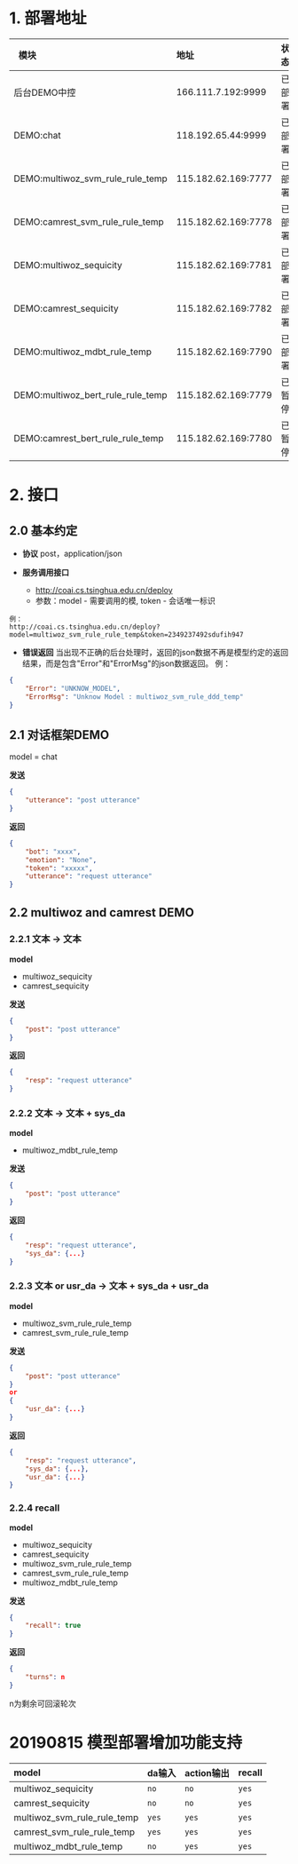 # 1. 部署地址
|  模块  |  地址  | 状态  | 其他 |
| :--- |  :--- | :--- |  :--- |
| 后台DEMO中控 | 166.111.7.192:9999 | 已部署 | http://coai.cs.tsinghua.edu.cn/deploy |
| DEMO:chat | 118.192.65.44:9999 | 已部署 ||
| DEMO:multiwoz_svm_rule_rule_temp | 115.182.62.169:7777 | 已部署 | |
| DEMO:camrest_svm_rule_rule_temp | 115.182.62.169:7778 | 已部署 | |
| DEMO:multiwoz_sequicity | 115.182.62.169:7781 | 已部署 | |
| DEMO:camrest_sequicity | 115.182.62.169:7782 | 已部署 | |
| DEMO:multiwoz_mdbt_rule_temp | 115.182.62.169:7790 | 已部署 | |
| DEMO:multiwoz_bert_rule_rule_temp | 115.182.62.169:7779 | 已暂停 | |
| DEMO:camrest_bert_rule_rule_temp | 115.182.62.169:7780 | 已暂停 | |


# 2. 接口
## 2.0 基本约定
- **协议**
post，application/json

- **服务调用接口**
    - http://coai.cs.tsinghua.edu.cn/deploy
    - 参数：model - 需要调用的模, token - 会话唯一标识
```
例：
http://coai.cs.tsinghua.edu.cn/deploy?model=multiwoz_svm_rule_rule_temp&token=2349237492sdufih947
```
- **错误返回**
当出现不正确的后台处理时，返回的json数据不再是模型约定的返回结果，而是包含"Error"和"ErrorMsg"的json数据返回。
例：
```json
{
	"Error": "UNKNOW_MODEL",
	"ErrorMsg": "Unknow Model : multiwoz_svm_rule_ddd_temp"
}
```

## 2.1 对话框架DEMO
model = chat

**发送**
```json
{
    "utterance": "post utterance"
}
```

**返回**
```json
{
	"bot": "xxxx",
	"emotion": "None",
	"token": "xxxxx",
	"utterance": "request utterance"
}
```

## 2.2 multiwoz and camrest DEMO

### 2.2.1 文本 -> 文本
**model**
- multiwoz_sequicity
- camrest_sequicity

**发送**
```json
{
    "post": "post utterance"
}
```

**返回**
```json
{
    "resp": "request utterance"
}
```

### 2.2.2 文本 -> 文本 + sys_da
**model**
- multiwoz_mdbt_rule_temp

**发送**
```json
{
    "post": "post utterance"
}
```

**返回**
```json
{
    "resp": "request utterance",
    "sys_da": {...}
}
```

### 2.2.3 文本 or usr_da -> 文本 + sys_da + usr_da
**model**
- multiwoz_svm_rule_rule_temp
- camrest_svm_rule_rule_temp

**发送**
```json
{
    "post": "post utterance"
}
or
{
    "usr_da": {...}
}
```

**返回**
```json
{
    "resp": "request utterance",
    "sys_da": {...},
    "usr_da": {...}
}
```

### 2.2.4 recall
**model**
- multiwoz_sequicity
- camrest_sequicity
- multiwoz_svm_rule_rule_temp
- camrest_svm_rule_rule_temp
- multiwoz_mdbt_rule_temp

**发送**
```json
{
    "recall": true
}
```

**返回**
```json
{
    "turns": n
}
```
n为剩余可回滚轮次

# 20190815 模型部署增加功能支持
|model|da输入|action输出|recall|
|:---|:---|:---|:---|
|multiwoz_sequicity|`no`|`no`|`yes`|
|camrest_sequicity|`no`|`no`|`yes`|
|multiwoz_svm_rule_rule_temp|`yes`|`yes`|`yes`|
|camrest_svm_rule_rule_temp|`yes`|`yes`|`yes`|
|multiwoz_mdbt_rule_temp|`no`|`yes`|`yes`|